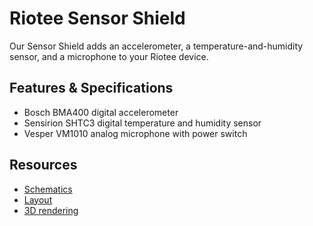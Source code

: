 # Riotee Sensor Shield

Our Sensor Shield adds an accelerometer, a temperature-and-humidity sensor, and a microphone to your Riotee device.

## Features & Specifications

- Bosch BMA400 digital accelerometer
- Sensirion SHTC3 digital temperature and humidity sensor
- Vesper VM1010 analog microphone with power switch

## Resources
 - [Schematics](https://www.riotee.nessie-circuits.de/artifacts/sensor_shield/latest/schematics.pdf)
 - [Layout](https://www.riotee.nessie-circuits.de/artifacts/sensor_shield/latest/pcb.pdf)
 - [3D rendering](https://www.riotee.nessie-circuits.de/artifacts/sensor_shield/latest/3drendering.png)
